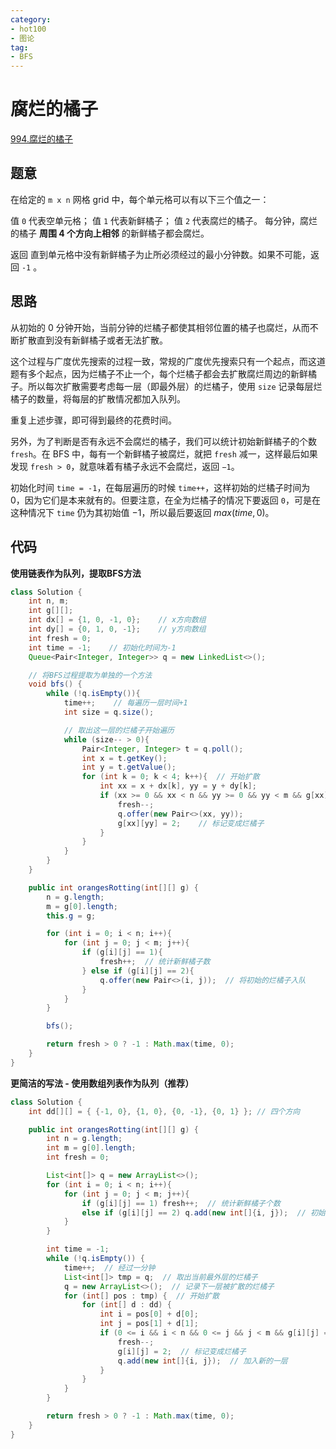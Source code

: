 ```yaml
---
category: 
- hot100
- 图论
tag: 
- BFS 
---
```


# 腐烂的橘子

<!-- more -->

[994.腐烂的橘子](https://leetcode.cn/problems/rotting-oranges/description/?envType=study-plan-v2&envId=top-100-liked)

## 题意

在给定的 `m x n` 网格 grid 中，每个单元格可以有以下三个值之一：

值 `0` 代表空单元格；
值 `1` 代表新鲜橘子；
值 `2` 代表腐烂的橘子。
每分钟，腐烂的橘子 **周围 4 个方向上相邻** 的新鲜橘子都会腐烂。

返回 直到单元格中没有新鲜橘子为止所必须经过的最小分钟数。如果不可能，返回 `-1` 。

## 思路

从初始的 $0$ 分钟开始，当前分钟的烂橘子都使其相邻位置的橘子也腐烂，从而不断扩散直到没有新鲜橘子或者无法扩散。

这个过程与广度优先搜索的过程一致，常规的广度优先搜索只有一个起点，而这道题有多个起点，因为烂橘子不止一个，每个烂橘子都会去扩散腐烂周边的新鲜橘子。所以每次扩散需要考虑每一层（即最外层）的烂橘子，使用 `size` 记录每层烂橘子的数量，将每层的扩散情况都加入队列。

重复上述步骤，即可得到最终的花费时间。

另外，为了判断是否有永远不会腐烂的橘子，我们可以统计初始新鲜橘子的个数 `fresh`。在 BFS 中，每有一个新鲜橘子被腐烂，就把 `fresh` 减一，这样最后如果发现 `fresh > 0`，就意味着有橘子永远不会腐烂，返回 `−1`。

初始化时间 `time = -1`，在每层遍历的时候 `time++`，这样初始的烂橘子时间为 $0$，因为它们是本来就有的。但要注意，在全为烂橘子的情况下要返回 `0`，可是在这种情况下 `time` 仍为其初始值 $−1$，所以最后要返回 $max(time, 0)$。

## 代码

**使用链表作为队列，提取BFS方法**

```java
class Solution {
    int n, m;
    int g[][];
    int dx[] = {1, 0, -1, 0};    // x方向数组
    int dy[] = {0, 1, 0, -1};    // y方向数组
    int fresh = 0;
    int time = -1;    // 初始化时间为-1
    Queue<Pair<Integer, Integer>> q = new LinkedList<>();

    // 将BFS过程提取为单独的一个方法
    void bfs() {
        while (!q.isEmpty()){
            time++;    // 每遍历一层时间+1
            int size = q.size();

            // 取出这一层的烂橘子开始遍历
            while (size-- > 0){
                Pair<Integer, Integer> t = q.poll();
                int x = t.getKey();
                int y = t.getValue();
                for (int k = 0; k < 4; k++){  // 开始扩散
                    int xx = x + dx[k], yy = y + dy[k];
                    if (xx >= 0 && xx < n && yy >= 0 && yy < m && g[xx][yy] == 1){
                        fresh--;
                        q.offer(new Pair<>(xx, yy));
                        g[xx][yy] = 2;    // 标记变成烂橘子
                    }
                }
            }
        }
    }

    public int orangesRotting(int[][] g) {
        n = g.length;
        m = g[0].length;
        this.g = g;

        for (int i = 0; i < n; i++){
            for (int j = 0; j < m; j++){
                if (g[i][j] == 1){
                    fresh++;  // 统计新鲜橘子数
                } else if (g[i][j] == 2){
                    q.offer(new Pair<>(i, j));  // 将初始的烂橘子入队
                }
            }
        }

        bfs();

        return fresh > 0 ? -1 : Math.max(time, 0);
    }
}
```

**更简洁的写法 - 使用数组列表作为队列（推荐）**

```java
class Solution {
    int dd[][] = { {-1, 0}, {1, 0}, {0, -1}, {0, 1} }; // 四个方向

    public int orangesRotting(int[][] g) {
        int n = g.length;
        int m = g[0].length;
        int fresh = 0;

        List<int[]> q = new ArrayList<>();
        for (int i = 0; i < n; i++){
            for (int j = 0; j < m; j++){
                if (g[i][j] == 1) fresh++;  // 统计新鲜橘子个数
                else if (g[i][j] == 2) q.add(new int[]{i, j});  // 初始的烂橘子
            }
        }

        int time = -1;
        while (!q.isEmpty()) {
            time++;  // 经过一分钟
            List<int[]> tmp = q;  // 取出当前最外层的烂橘子
            q = new ArrayList<>();  // 记录下一层被扩散的烂橘子
            for (int[] pos : tmp) {  // 开始扩散
                for (int[] d : dd) {
                    int i = pos[0] + d[0];
                    int j = pos[1] + d[1];
                    if (0 <= i && i < n && 0 <= j && j < m && g[i][j] == 1) {
                        fresh--;
                        g[i][j] = 2;  // 标记变成烂橘子
                        q.add(new int[]{i, j});  // 加入新的一层
                    }
                }
            }
        }

        return fresh > 0 ? -1 : Math.max(time, 0);
    }
}
```

